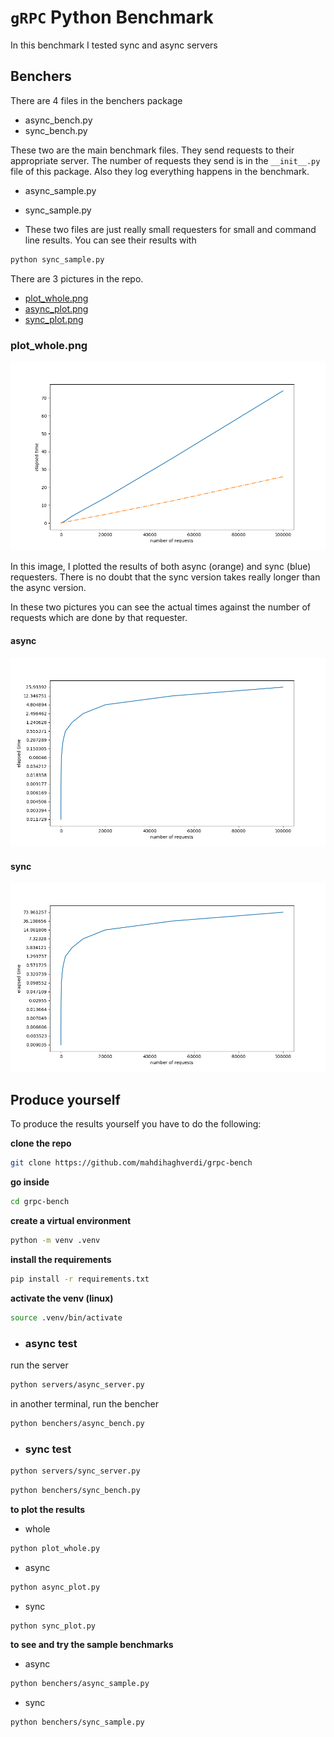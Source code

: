 # `gRPC` Python Benchmark

In this benchmark I tested sync and async servers

## Benchers
There are 4 files in the benchers package
- async_bench.py
- sync_bench.py

These two are the main benchmark files. They send requests to their appropriate server.
The number of requests they send is in the `__init__.py` file of this package.
Also they log everything happens in the benchmark.

- async_sample.py
- sync_sample.py

- These two files are just really small requesters for small and command line results.
You can see their results with 
```bash
python sync_sample.py
```

There are 3 pictures in the repo.
- [plot_whole.png](https://github.com/mahdihaghverdi/grpc-bench/blob/main/whole_stats.png)
- [async_plot.png](https://github.com/mahdihaghverdi/grpc-bench/blob/main/async_stats.png)
- [sync_plot.png](https://github.com/mahdihaghverdi/grpc-bench/blob/main/sync_stats.png)

### plot_whole.png
![](https://github.com/mahdihaghverdi/grpc-bench/blob/main/whole_stats.png)

In this image, I plotted the results of both async (orange) and sync (blue) requesters.
There is no doubt that the sync version takes really longer than the async version.

In these two pictures you can see the actual times against the number of requests which are done by that requester.
#### async
![](https://github.com/mahdihaghverdi/grpc-bench/blob/main/async_stats.png)

#### sync 
![](https://github.com/mahdihaghverdi/grpc-bench/blob/main/sync_stats.png)


## Produce yourself
To produce the results yourself you have to do the following:

**clone the repo**
```bash
git clone https://github.com/mahdihaghverdi/grpc-bench
```

**go inside**
```bash
cd grpc-bench
```

**create a virtual environment**
```bash
python -m venv .venv
```

**install the requirements**
```bash
pip install -r requirements.txt
```

**activate the venv (linux)**
```bash
source .venv/bin/activate
```

- ### async test

run the server
```bash
python servers/async_server.py
```
in another terminal, run the bencher
```bash
python benchers/async_bench.py
```

- ### sync test
```bash
python servers/sync_server.py
```
```bash
python benchers/sync_bench.py
```

**to plot the results**
- whole
```bash
python plot_whole.py
```
- async
```bash
python async_plot.py
```
- sync
```bash
python sync_plot.py
```

**to see and try the sample benchmarks**
- async
```bash
python benchers/async_sample.py 
```
- sync
```bash
python benchers/sync_sample.py 
```